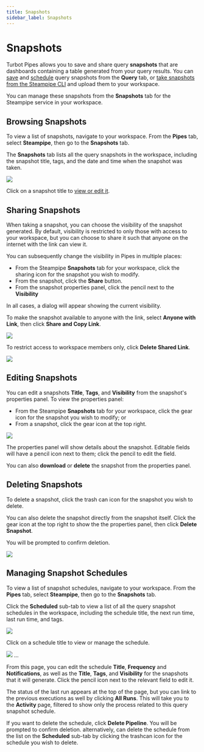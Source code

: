 ```yaml
---
title: Snapshots
sidebar_label: Snapshots
---
```


# Snapshots

Turbot Pipes allows you to save and share query **snapshots** that are
dashboards containing a table generated from your query results.  You can [save](/pipes/docs/using/steampipe/query#saving-snapshots) and [schedule](/pipes/docs/using/steampipe/query#scheduling-query-snapshots) query snapshots from the **Query** tab, or [take snapshots from the Steampipe CLI](https://steampipe.io//docs/query/snapshots) and upload them to your workspace.

You can manage these snapshots from the **Snapshots** tab for the Steampipe service in your workspace.


## Browsing Snapshots

To view a list of snapshots, navigate to your workspace.  From the **Pipes** tab, select **Steampipe**, then go to the **Snapshots** tab.

The **Snapshots** tab lists all the query snapshots in the workspace, including the snapshot title, tags, and the date and time when the snapshot was taken.  

![](/images/docs/pipes/steampipe/steampipe_snapshot_list.png)

Click on a snapshot title to [view or edit it](#editing-snapshots).


## Sharing Snapshots


When taking a snapshot, you can choose the visibility of the snapshot generated. By default, visibility is restricted to only those with access to your workspace, but you can choose to share it such that anyone on the internet with the link can view it.

You can subsequently change the visibility in Pipes in multiple places:
- From the Steampipe **Snapshots** tab for your workspace, click the sharing icon for the snapshot you wish to modify. 
- From the snapshot, click the **Share** button.
- From the snapshot properties panel, click the pencil next to the **Visibility**

In all cases, a dialog will appear showing the current visibility.  

To make the snapshot available to anyone with the link, select **Anyone with Link**, then click **Share and Copy Link**.  


![](/images/docs/pipes/steampipe/steampipe_snapshot_share.png)

To restrict access to workspace members only, click **Delete Shared Link**.


![](/images/docs/pipes/steampipe/steampipe_snapshot_unshare.png)


## Editing Snapshots

You can edit a snapshots **Title**, **Tags**, and **Visibility** from the snapshot's properties panel.  To view the properties panel:
- From the Steampipe **Snapshots** tab for your workspace, click the gear icon for the snapshot you wish to modify; or
- From a snapshot, click the gear icon at the top right.


![](/images/docs/pipes/steampipe/steampipe_snapshot_property_panel.png)


The properties panel will show details about the snapshot. Editable fields will have a pencil icon next to them; click the pencil to edit the field.

You can also **download** or **delete** the snapshot from the properties panel.


## Deleting Snapshots
To delete a snapshot, click the trash can icon for the snapshot you wish to delete. 

You can also delete the snapshot directly from the snapshot itself.  Click the gear icon at the top right to show the the properties panel, then click **Delete Snapshot**.  

You will be prompted to confirm deletion.

![](/images/docs/pipes/steampipe/steampipe_snapshot_delete_confirm.png)



## Managing Snapshot Schedules

To view a list of snapshot schedules, navigate to your workspace.  From the **Pipes** tab, select **Steampipe**, then go to the **Snapshots** tab.  

Click the **Scheduled** sub-tab to view a list of all the query snapshot schedules in the workspace, including the schedule title, the next run time, last run time, and tags.

![](/images/docs/pipes/steampipe/steampipe_snapshot_schedule_list.png)


Click on a schedule title to view or manage the schedule.

![](/images/docs/pipes/steampipe/steampipe_snapshot_schedule_detail.png)
...

From this page, you can edit the schedule **Title**, **Frequency** and **Notifications**, as well as the **Title**, **Tags**, and **Visibility** for the snapshots that it will generate.  Click the pencil icon next to the relevant field to edit it.

The status of the last run appears at the top of the page, but you can link to the previous executions as well by clicking **All Runs**. This will take you to the **Activity** page, filtered to show only the process related to this query snapshot schedule.

If you want to delete the schedule, click **Delete Pipeline**.  You will be prompted to confirm deletion.  alternatively, can delete the schedule from the list on the **Scheduled** sub-tab by clicking the trashcan icon for the schedule you wish to delete.
